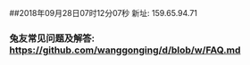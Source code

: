 ##2018年09月28日07时12分07秒 新址: 159.65.94.71
### 兔友常见问题及解答: https://github.com/wanggonging/d/blob/w/FAQ.md
